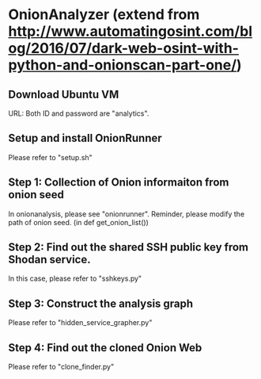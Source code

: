 # OnionAnalyzer (extend from http://www.automatingosint.com/blog/2016/07/dark-web-osint-with-python-and-onionscan-part-one/)
## Download Ubuntu VM

URL:
Both ID and password are "analytics".

## Setup and install OnionRunner

Please refer to "setup.sh"

## Step 1: Collection of Onion informaiton from onion seed

In onionanalysis, please see "onionrunner".
Reminder, please modify the path of onion seed. (in def get_onion_list())


## Step 2: Find out the shared SSH public key from Shodan service.

In this case, please refer to "sshkeys.py"

## Step 3: Construct the analysis graph

Please refer to "hidden_service_grapher.py"

## Step 4: Find out the cloned Onion Web

Please refer to "clone_finder.py"


